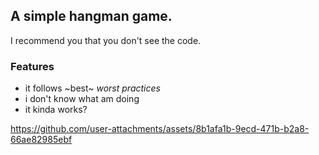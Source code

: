## A simple hangman game.

I recommend you that you don't see the code.

### Features

- it follows ~best~ *worst practices*
- i don't know what am doing
- it kinda works?

https://github.com/user-attachments/assets/8b1afa1b-9ecd-471b-b2a8-66ae82985ebf




